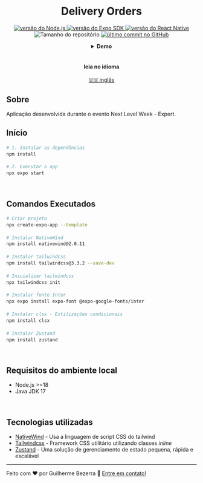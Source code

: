 <h1 align="center">
    <br>
    Delivery Orders
</h1>

<p align="center">
  <a href="https://nodejs.org">
    <img alt="versão do Node.js" src="https://img.shields.io/badge/node.js-v20.11.0-43853D?style=flat&logo=node.js&logoColor=white&labelColor=43853D&color=5a5a5a">
  </a>

  <a href="https://expo.dev">
    <img alt="versão do Expo SDK" src="https://img.shields.io/badge/expo--sdk-v50.0.5-blue?logo=expo&labelColor=20232A&color=5a5a5a">
  </a>

  <a href="https://reactnative.dev">
    <img alt="versão do React Native" src="https://img.shields.io/badge/react--native-v0.73.2-blue?logo=react&labelColor=20232A&color=5a5a5a">
  </a>

  <img alt="Tamanho do repositório" src="https://img.shields.io/github/repo-size/gbdsantos/next-level-week-14-delivery-app.svg">

  <a href="https://github.com/gbdsantos/next-level-week-14-delivery-app/commits/master">
    <img alt="último commit no GitHub" src="https://img.shields.io/github/last-commit/gbdsantos/next-level-week-14-delivery-app.svg">
  </a>
</p>

<div align="center">
  <details>
  <summary><b>Demo</b></summary>
    <div style="width: 90%;">
      <img alt="Demonstração da aplicação Delivery Orders" src="demo.gif" />
    </div>
  </details>
</div>

<br>

<div align="center">
  <h4 align="center">leia no idioma</h4>
  <a href="https://github.com/gbdsantos/next-level-week-14-delivery-app/tree/master/mobile" hreflang="en-us" alt="en-us">🇺🇸 inglês
  </a>
</div>

## Sobre

Aplicação desenvolvida durante o evento Next Level Week - Expert.

## Início

```bash
# 1. Instalar as dependências
npm install

# 2. Executar o app
npx expo start
```

<br>

## Comandos Executados

```bash
# Criar projeto
npx create-expo-app --template

# Instalar NativeWind
npm install nativewind@2.0.11

# Instalar tailwindcss
npm install tailwindcss@3.3.2 --save-dev

# Inicializar tailwindcss
npx tailwindcss init

# Instalar fonte Inter
npx expo install expo-font @expo-google-fonts/inter

# Instalar clsx - Estilizações condicionais
npm install clsx

# Instalar Zustand
npm install zustand
```

<br>

## Requisitos do ambiente local

- Node.js >=18
- Java JDK 17

<br>

## Tecnologias utilizadas

- [NativeWind](https://www.nativewind.dev "NativeWind") - Usa a linguagem de script CSS do tailwind
- [Tailwindcss](https://tailwindcss.com "Tailwindcss") - Framework CSS utilitário utilizando classes *inline*
- [Zustand](https://zustand-demo.pmnd.rs "Zustand - State Management") - Uma solução de gerenciamento de estado pequena, rápida e escalável

---

Feito com ♥ por Guilherme Bezerra 👋 [Entre em contato!](https://www.linkedin.com/in/gbdsantos "LinkedIn - Guilherme Bezerra")
